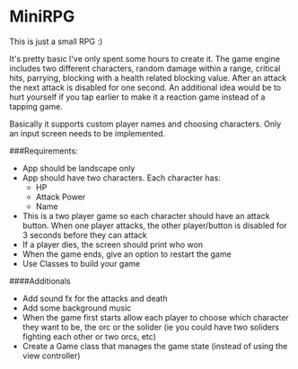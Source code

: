 # MiniRPG
This is just a small RPG :)

It's pretty basic I've only spent some hours to create it.
The game engine includes two different characters, random damage within a range, critical hits, parrying, blocking with a health related blocking value.
After an attack the next attack is disabled for one second.
An additional idea would be to hurt yourself if you tap earlier to make it a reaction game instead of a tapping game.

Basically it supports custom player names and choosing characters. Only an input screen needs to be implemented.


###Requirements:
- App should be landscape only
- App should have two characters. Each character has:
	- HP
	- Attack Power
	- Name
- This is a two player game so each character should have an attack button. When one player attacks, the other player/button is disabled for 3 seconds before they can attack
- If a player dies, the screen should print who won
- When the game ends, give an option to restart the game
- Use Classes to build your game

####Additionals
- Add sound fx for the attacks and death
- Add some background music
- When the game first starts allow each player to choose which character they want to be, the orc or the solider (ie you could have two soliders fighting each other or two orcs, etc)
- Create a Game class that manages the game state (instead of using the view controller)
